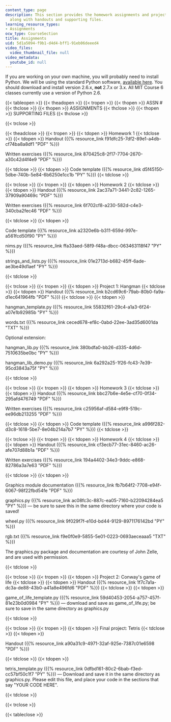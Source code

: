 ```yaml
---
content_type: page
description: This section provides the homework assignments and projects for the course
  along with handouts and supporting files.
learning_resource_types:
- Assignments
ocw_type: CourseSection
title: Assignments
uid: 5d1a5094-f9b1-d4d4-bff1-91eb06deeed4
video_files:
  video_thumbnail_file: null
video_metadata:
  youtube_id: null
---
```


If you are working on your own machine, you will probably need to install Python. We will be using the standard Python software, [available here](http://www.python.org/download/releases/2.6.6/). You should download and install version 2.6.x, **not** 2.7.x or 3.x. All MIT Course 6 classes currently use a version of Python 2.6.

{{< tableopen >}}
{{< theadopen >}}
{{< tropen >}}
{{< thopen >}}
ASSN #
{{< thclose >}}
{{< thopen >}}
ASSIGNMENTS
{{< thclose >}}
{{< thopen >}}
SUPPORTING FILES
{{< thclose >}}

{{< trclose >}}

{{< theadclose >}}
{{< tropen >}}
{{< tdopen >}}
Homework 1
{{< tdclose >}}
{{< tdopen >}}
Handout ({{% resource_link f91dfc25-7df2-89e1-a4db-cf74ba8a8df1 "PDF" %}})

Written exercises ({{% resource_link 870425c8-2f17-7704-2670-a30c42d4f4e9 "PDF" %}})


{{< tdclose >}}
{{< tdopen >}}
Code template ({{% resource_link d5f45150-5dbe-740b-5e84-6b6250e1cc1b "PY" %}})
{{< tdclose >}}

{{< trclose >}}
{{< tropen >}}
{{< tdopen >}}
Homework 2
{{< tdclose >}}
{{< tdopen >}}
Handout ({{% resource_link 2ac37a71-3441-2c82-1265-37909a90469c "PDF" %}})

Written exercises ({{% resource_link 6f702cf8-a230-582d-c4e3-340cba2fec46 "PDF" %}})


{{< tdclose >}}
{{< tdopen >}}


Code template ({{% resource_link a2320e6b-b311-659d-997e-a561fcd50f90 "PY" %}})

nims.py ({{% resource_link ffa33aed-58f9-f48a-dbcc-063463118f47 "PY" %}})

strings\_and\_lists.py ({{% resource_link 01e2713d-b682-45ff-6ade-ae3be49d1aef "PY" %}})


{{< tdclose >}}

{{< trclose >}}
{{< tropen >}}
{{< tdopen >}}
Project 1: Hangman
{{< tdclose >}}
{{< tdopen >}}
Handout ({{% resource_link b2cd69c6-79ab-80b0-fa9a-d1ec641964fb "PDF" %}})
{{< tdclose >}}
{{< tdopen >}}


hangman\_template.py ({{% resource_link 55832f61-29c4-a1a3-6f24-a07e1b92985b "PY" %}})

words.txt ({{% resource_link ceced678-ef8c-0abd-22ee-3ad35d6001da "TXT" %}})

Optional extension:

hangman\_lib.py ({{% resource_link 380bdfa0-bb26-d335-4d6d-7510635be0bc "PY" %}})

hangman\_lib\_demo.py ({{% resource_link 6a292a25-1f26-fc43-7e39-95cd3843a75f "PY" %}})


{{< tdclose >}}

{{< trclose >}}
{{< tropen >}}
{{< tdopen >}}
Homework 3
{{< tdclose >}}
{{< tdopen >}}
Handout ({{% resource_link bbc27b6e-4e5e-cf70-0f34-295afd476749 "PDF" %}})

Written exercises ({{% resource_link c25956af-d584-e9f8-519c-ee96db213255 "PDF" %}})


{{< tdclose >}}
{{< tdopen >}}
Code template ({{% resource_link a996f282-d3c8-1618-5be7-8e04b214a7b7 "PY" %}})
{{< tdclose >}}

{{< trclose >}}
{{< tropen >}}
{{< tdopen >}}
Homework 4
{{< tdclose >}}
{{< tdopen >}}
Handout ({{% resource_link cf3ecb77-31ec-8460-ac26-afe707d88b1a "PDF" %}})

Written exercises ({{% resource_link 194a4402-34e3-9ddc-e868-82786a3a7e63 "PDF" %}})


{{< tdclose >}}
{{< tdopen >}}


Graphics module documentation ({{% resource_link fb7b64f2-7708-e94f-6067-98f22fbd54fe "PDF" %}})

graphics.py ({{% resource_link ac08fc3c-887c-ea05-7160-b22094284ea5 "PY" %}}) — be sure to save this in the same directory where your code is saved!

wheel.py ({{% resource_link 9f029f7f-e10d-bd44-9129-8971176142bd "PY" %}})

rgb.txt ({{% resource_link f9e0f0e9-5855-5e01-0223-0693aeceaaa5 "TXT" %}})

The graphics.py package and documentation are courtesy of John Zelle, and are used with permission.


{{< tdclose >}}

{{< trclose >}}
{{< tropen >}}
{{< tdopen >}}
Project 2: Conway's game of life
{{< tdclose >}}
{{< tdopen >}}
Handout ({{% resource_link 1f7c7a1a-dc3a-de88-43b0-a41a8e496fd6 "PDF" %}})
{{< tdclose >}}
{{< tdopen >}}


game\_of\_life\_template.py ({{% resource_link 59d40453-2054-a757-457f-81e23b0d0984 "PY" %}}) — download and save as game\_of\_life.py; be sure to save in the same directory as graphics.py


{{< tdclose >}}

{{< trclose >}}
{{< tropen >}}
{{< tdopen >}}
Final project: Tetris
{{< tdclose >}}
{{< tdopen >}}


Handout ({{% resource_link a90a31c9-4971-32af-925e-7387c01e6598 "PDF" %}})


{{< tdclose >}}
{{< tdopen >}}


tetris\_template.py ({{% resource_link 0dfbd161-80c2-6bab-f3ed-cc57bf50c1f7 "PY" %}}) — Download and save it in the same directory as graphics.py. Please edit this file, and place your code in the sections that say "YOUR CODE HERE".


{{< tdclose >}}

{{< trclose >}}

{{< tableclose >}}